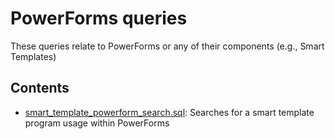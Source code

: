 # PowerForms queries
These queries relate to PowerForms or any of their components (e.g., Smart Templates)
## Contents
* [smart_template_powerform_search.sql](./smart_template_powerform_search.sql): Searches for a smart template program usage within PowerForms 
